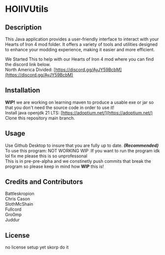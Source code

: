 # HOIIVUtils

## Description

This Java application provides a user-friendly interface to interact with your Hearts of Iron 4 mod folder. It offers a variety of tools and utilities designed to enhance your modding experience, making it easier and more efficient.  

We Started This to help with our Hearts of Iron 4 mod where you can find the discord link below.  
North America Divided: [https://discord.gg/AyJY59BcbM](https://discord.gg/AyJY59BcbM)  

## Installation

**WIP!** we are working on learning maven to produce a usable exe or jar so that you don't need the source code in order to use it!  
Install java openjdk 21 LTS: [https://adoptium.net/](https://adoptium.net/)  
Clone this repository main branch.  

## Usage

Use Github Desktop to insure that you are fully up to date. ***(Recommended)***  
To use this program: NOT WORKING WIP :If you want to run the program idk lol fix me please this is so unprofessonal  
This is in pre-pre-alpha and we constinetly push commits that break the program so please keep in mind how **WIP** this is!  

## Credits and Contributors

Battleskropion  
Chris Cason  
SlothMcShain  
Fullcord  
Gro0mp  
Juddur  

## License

no license setup yet skorp do it  
